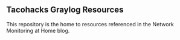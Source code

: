 ## Tacohacks Graylog Resources

This repository is the home to resources referenced in the Network Monitoring at Home blog. 
